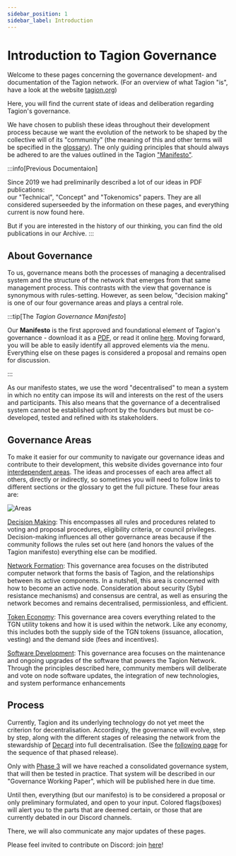 ```yaml
---
sidebar_position: 1
sidebar_label: Introduction
---
```


# Introduction to Tagion Governance 

Welcome to these pages concerning the governance development- and documentation of the Tagion network.
(For an overview of what Tagion "is", have a look at the website [tagion.org](https://tagion.org))

Here, you will find the current state of ideas and deliberation regarding Tagion's governance. 

We have chosen to publish these ideas throughout their development process because we want the evolution of the network to be shaped by the collective will of its "community" (the meaning of this and other terms will be specified in the [glossary](./glossary)). The only guiding principles that should always be adhered to are the values outlined in the Tagion ["Manifesto"](./manifesto). 

:::info[Previous Documentaion]

Since 2019 we had preliminarily described a lot of our ideas in PDF publications:  
our "Technical", "Concept" and "Tokenomics" papers. They are all considered superseeded by the information on these pages, and everything current is now found here. 

But if you are interested in the history of our thinking, you can find the old publications in our Archive.
:::



## About Governance

To us, governance means both the processes of managing a decentralised system and the structure of the network that emerges from that same management process. This contrasts with the view that governance is synonymous with rules-setting. However, as seen below, "decision making" is one of our four governance areas and plays a central role.

:::tip[The _Tagion Governance Manifesto_]

Our **Manifesto** is the first approved and foundational element of Tagion's governance - download it as a [PDF](https://www.tagion.org/resources/tagion-manifesto.pdf), or read it online [here](./intro/manifesto). 
Moving forward, you will be able to easily identify all approved elements via the menu. Everything else on these pages is considered a proposal and remains open for discussion. 

:::

As our manifesto states, we use the word "decentralised" to mean a system in which no entity can impose its will and interests on the rest of the users and participants. This also means that the governance of a decentralised system cannot be established upfront by the founders but must be co-developed, tested and refined with its stakeholders. 

## Governance Areas 

To make it easier for our community to navigate our governance ideas and contribute to their development, this website divides governance into four [interdependent areas](./governance_areas). The ideas and processes of each area affect all others, directly or indirectly, so sometimes you will need to follow links to different sections or the glossary to get the full picture. 
These four areas are: 

![Areas](/img/Gov_Areas.png)

[Decision Making](/gov/governance_areas/decision_making): This encompasses all rules and procedures related to voting and proposal procedures, eligibility criteria, or council privileges. Decision-making influences all other governance areas because if the community follows the rules set out here (and honors the values of the Tagion manifesto) everything else can be modified. 

[Network  Formation](/gov/governance_areas/network_formation): This governance area focuses on the distributed computer network that forms the basis of Tagion, and the relationships between its active components. In a nutshell, this area is concerned with how to become an active node. Consideration about security (Sybil resistance mechanisms) and consensus are central, as well as ensuring the network becomes and remains decentralised, permissionless, and efficient. 

[Token Economy](/gov/governance_areas/token_economy): This governance area covers everything related to the TGN utility tokens and how it is used within the network. Like any economy, this includes both the supply side of the TGN tokens (issuance, allocation, vesting) and the demand side (fees and incentives). 

[Software Development](/gov/governance_areas/software_development): This governance area focuses on the maintenance and ongoing upgrades of the software that powers the Tagion Network. Through the principles described here, community members will deliberate and vote on node software updates, the integration of new technologies, and system performance enhancements


## Process

Currently, Tagion and its underlying technology do not yet meet the criterion for decentralisation. Accordingly, the governance will evolve, step by step, along with the different stages of releasing the network from the stewardship of [Decard](https://www.tagion.org/about/) into full decentralisation. (See the [following page](/gov/intro/phased_release) for the sequence of that phased release).

Only with [Phase 3](/gov/intro/phased_release.md#3-curated-release) will we have reached a consolidated governance system, that will then be tested in practice. That system will be described in our "Governance Working Paper", which will be published here in due time. 

Until then, everything (but our manifesto) is to be considered a proposal or only preliminary formulated, and open to your input. Colored flags(boxes) will alert you to the parts that are deemed certain, or those that are currently debated in our Discord channels.

There, we will also communicate any major updates of these pages.

Please feel invited to contribute on Discord: join [here](https://discord.gg/wE4AA64a)!

[^1]: As our [glossary](/gov/glossary#formation) explains, we use this word analogous to its dual meaning in geology: the process of forming something AND the resulting structure (as in "rock formation").


